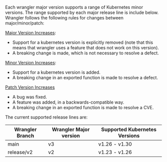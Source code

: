 Each wrangler major version supports a range of Kubernetes minor versions. The range supported by each major release line is include below. Wrangler follows the following rules for changes between major/minor/patch:

<ins>Major Version Increases</ins>:
- Support for a kubernetes version is explicitly removed (note that this means that wrangler uses a feature that does not work on this version).
- A breaking change is made, which is not necessary to resolve a defect.

<ins>Minor Version Increases</ins>:
- Support for a kubernetes version is added.
- A breaking change in an exported function is made to resolve a defect.

<ins>Patch Version Increases</ins>
- A bug was fixed.
- A feature was added, in a backwards-compatible way.
- A breaking change in an exported function is made to resolve a CVE.

The current supported release lines are:

| Wrangler Branch | Wrangler Major version | Supported Kubernetes Versions |
|--------------------------|------------------------------------|------------------------------------------------|
| main | v3 | v1.26 - v1.30 |
| release/v2 | v2 | v1.23 - v1.26 |
